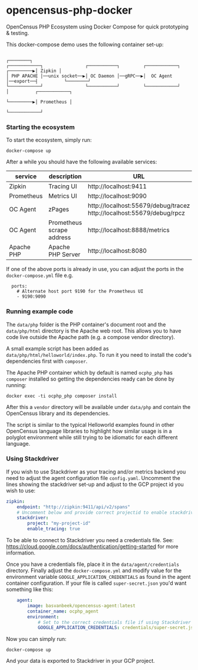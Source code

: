 # opencensus-php-docker
OpenCensus PHP Ecosystem using Docker Compose for quick prototyping &amp;
testing.

This docker-compose demo uses the following container set-up:

```
                                                                                       ┌────────┐
┌────────────┐                ┌───────────┐         ┌────────────┐          ┌─────────▶│ Zipkin │
│ PHP APACHE │──unix socket──▶│ OC Daemon │──gRPC──▶│  OC Agent  │──export──┤          └────────┘
└────────────┘                └───────────┘         └────────────┘          │          ┌────────────┐
                                                                            └─────────▶│ Prometheus │
                                                                                       └────────────┘
```

### Starting the ecosystem

To start the ecosystem, simply run:
```shell
docker-compose up
```

After a while you should have the following available services:

service    | description               | URL
-----------|---------------------------|-----
Zipkin     | Tracing UI                | http://localhost:9411
Prometheus | Metrics UI                | http://localhost:9090
OC Agent   | zPages                    | http://localhost:55679/debug/tracez<br>http://localhost:55679/debug/rpcz
OC Agent   | Prometheus scrape address | http://localhost:8888/metrics
Apache PHP | Apache PHP Server         | http://localhost:8080

If one of the above ports is already in use, you can adjust the ports in the
`docker-compose.yml` file e.g.

```
  ports:
    # Alternate host port 9190 for the Prometheus UI
    - 9190:9090
```

### Running example code

The `data/php` folder is the PHP container's document root and the
`data/php/html` directory is the Apache web root. This allows you to have code
live outside the Apache path (e.g. a compose vendor directory).

A small example script has been added as `data/php/html/helloworld/index.php`.
To run it you need to install the code's dependencies first with `composer`.

The Apache PHP container which by default is named `ocphp_php` has `composer`
installed so getting the dependencies ready can be done by running:

```shell
docker exec -ti ocphp_php composer install
```

After this a `vendor` directory will be available under `data/php` and contain
the OpenCensus library and its dependencies.

The script is similar to the typical Helloworld examples found in other
OpenCensus language libraries to highlight how similar usage is in a polyglot
environment while still trying to be idiomatic for each different language.

### Using Stackdriver

If you wish to use Stackdriver as your tracing and/or metrics backend you need
to adjust the agent configuration file `config.yaml`. Uncomment the lines
showing the stackdriver set-up and adjust to the GCP project id you wish to use:

```yaml
zipkin:
    endpoint: "http://zipkin:9411/api/v2/spans"
    # Uncomment below and provide correct projectid to enable stackdriver export.
    stackdriver:
        project: "my-project-id"
        enable_tracing: true
```

To be able to connect to Stackdriver you need a credentials file. See:
https://cloud.google.com/docs/authentication/getting-started for more information.

Once you have a credentials file, place it in the `data/agent/credentials`
directory. Finally adjust the `docker-compose.yml` and modify value for the
environment variable `GOOGLE_APPLICATION_CREDENTIALS` as found in the agent
container configuration. If your file is called `super-secret.json` you'd want
something like this:

```yaml
    agent:
        image: basvanbeek/opencensus-agent:latest
        container_name: ocphp_agent
        environment:
            # Set to the correct credentials file if using Stackdriver
            GOOGLE_APPLICATION_CREDENTIALS: credentials/super-secret.json
```

Now you can simply run:

```shell
docker-compose up
```

And your data is exported to Stackdriver in your GCP project.
